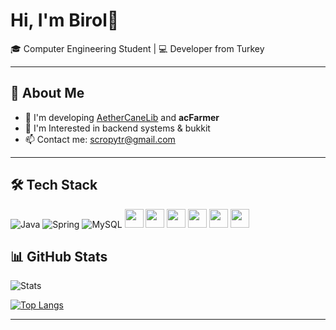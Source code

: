 # Hi, I'm Birol👋

🎓 Computer Engineering Student | 💻 Developer from Turkey

---

## 🚀 About Me
- 🌱 I'm developing [AetherCaneLib](https://github.com/AetherCane/AetherCaneLib) and **acFarmer**
- 🔭 I'm Interested in backend systems & bukkit
- 📫 Contact me: scropytr@gmail.com

---

## 🛠️ Tech Stack
![Java](https://img.shields.io/badge/Java-orange?style=for-the-badge&logo=java&logoColor=white)
![Spring](https://img.shields.io/badge/Spring-green?style=for-the-badge&logo=spring&logoColor=white)
![MySQL](https://img.shields.io/badge/MySQL-blue?style=for-the-badge&logo=mysql&logoColor=white)
[<img src="https://cdn.jsdelivr.net/gh/devicons/devicon/icons/java/java-original.svg" height="30"/>](https://www.java.com/)
[<img src="https://cdn.jsdelivr.net/gh/devicons/devicon/icons/spring/spring-original.svg" height="30"/>](https://spring.io/)
[<img src="https://cdn.jsdelivr.net/gh/devicons/devicon/icons/mysql/mysql-original.svg" height="30"/>](https://www.mysql.com/)
[<img src="https://cdn.jsdelivr.net/gh/devicons/devicon/icons/redis/redis-original.svg" height="30"/>](https://redis.io/)
[<img src="https://cdn.jsdelivr.net/gh/devicons/devicon/icons/postgresql/postgresql-original.svg" height="30"/>](https://www.postgresql.org/)
[<img src="https://cdn.jsdelivr.net/gh/devicons/devicon/icons/sqlite/sqlite-original-wordmark.svg" height="30"/>](https://www.sqlite.org/)


## 📊 GitHub Stats
![Stats](https://github-readme-stats.vercel.app/api?username=birolozturkk&show_icons=true&theme=tokyonight)

[![Top Langs](https://github-readme-stats.vercel.app/api/top-langs/?username=birolozturkk&theme=tokyonight&layout=compact)](https://github.com/birolozturkk/github-readme-stats)

---

